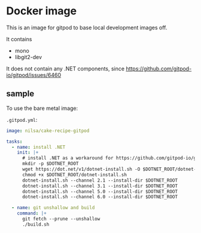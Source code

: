 # Docker image
This is an image for gitpod to base local development images off.

It contains 
* mono
* libgit2-dev

It does not contain any .NET components, since https://github.com/gitpod-io/gitpod/issues/6460

## sample
To use the bare metal image:

`.gitpod.yml`:

```yml
image: nilsa/cake-recipe-gitpod

tasks:
  - name: install .NET
    init: |+
      # install .NET as a workaround for https://github.com/gitpod-io/gitpod/issues/5090
      mkdir -p $DOTNET_ROOT
      wget https://dot.net/v1/dotnet-install.sh -O $DOTNET_ROOT/dotnet-install.sh
      chmod +x $DOTNET_ROOT/dotnet-install.sh
      dotnet-install.sh --channel 2.1 --install-dir $DOTNET_ROOT
      dotnet-install.sh --channel 3.1 --install-dir $DOTNET_ROOT
      dotnet-install.sh --channel 5.0 --install-dir $DOTNET_ROOT
      dotnet-install.sh --channel 6.0 --install-dir $DOTNET_ROOT

  - name: git unshallow and build
    command: |+
      git fetch --prune --unshallow
      ./build.sh

```
